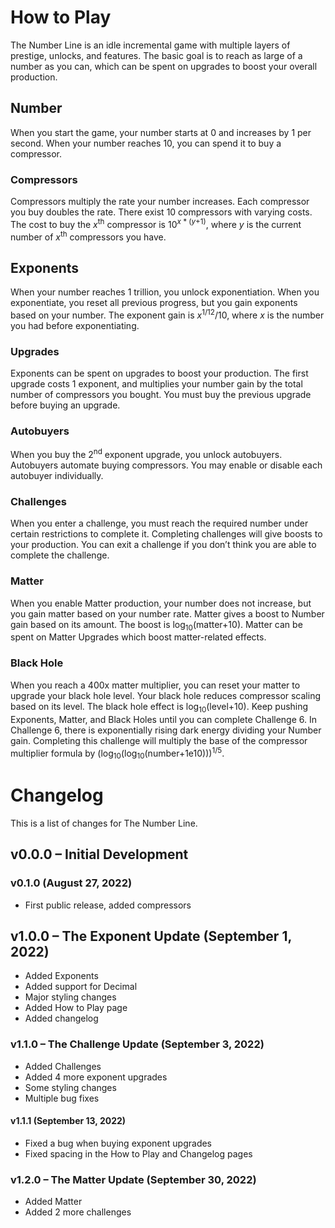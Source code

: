 # How to Play
The Number Line is an idle incremental game with multiple layers of prestige, unlocks, and features.
The basic goal is to reach as large of a number as you can, which can be spent on upgrades to boost your overall production.
## Number
When you start the game, your number starts at 0 and increases by 1 per second.
When your number reaches 10, you can spend it to buy a compressor.
### Compressors
Compressors multiply the rate your number increases. Each compressor you buy doubles the rate.
There exist 10 compressors with varying costs.
The cost to buy the <var>x</var><sup>th</sup> compressor is 10<sup><var>x</var> * (<var>y</var>+1)</sup>,
where <var>y</var> is the current number of <var>x</var><sup>th</sup> compressors you have.
## Exponents
When your number reaches 1 trillion, you unlock exponentiation. When you exponentiate, you reset all previous progress,
but you gain exponents based on your number. The exponent gain is <var>x</var><sup>1/12</sup>/10,
where <var>x</var> is the number you had before exponentiating.
### Upgrades
Exponents can be spent on upgrades to boost your production. The first upgrade costs 1 exponent,
and multiplies your number gain by the total number of compressors you bought.
You must buy the previous upgrade before buying an upgrade.
### Autobuyers
When you buy the 2<sup>nd</sup> exponent upgrade, you unlock autobuyers. Autobuyers automate buying compressors.
You may enable or disable each autobuyer individually.
### Challenges
When you enter a challenge, you must reach the required number under certain restrictions to complete it.
Completing challenges will give boosts to your production.
You can exit a challenge if you don’t think you are able to complete the challenge.
### Matter
When you enable Matter production, your number does not increase, but you gain matter based on your number rate.
Matter gives a boost to Number gain based on its amount. The boost is log<sub>10</sub>(matter+10).
Matter can be spent on Matter Upgrades which boost matter-related effects.
### Black Hole
When you reach a 400x matter multiplier, you can reset your matter to upgrade your black hole level.
Your black hole reduces compressor scaling based on its level. The black hole effect is log<sub>10</sub>(level+10).
Keep pushing Exponents, Matter, and Black Holes until you can complete Challenge 6.
In Challenge 6, there is exponentially rising dark energy dividing your Number gain.
Completing this challenge will multiply the base of the compressor multiplier formula by (log<sub>10</sub>(log<sub>10</sub>(number+1e10)))<sup>1/5</sup>.
# Changelog
This is a list of changes for The Number Line.
## v0.0.0 – Initial Development
### v0.1.0 (August 27, 2022)
* First public release, added compressors
## v1.0.0 – The Exponent Update (September 1, 2022)
* Added Exponents
* Added support for Decimal
* Major styling changes
* Added How to Play page
* Added changelog
### v1.1.0 – The Challenge Update (September 3, 2022)
* Added Challenges
* Added 4 more exponent upgrades
* Some styling changes
* Multiple bug fixes
#### v1.1.1 (September 13, 2022)
* Fixed a bug when buying exponent upgrades
* Fixed spacing in the How to Play and Changelog pages
### v1.2.0 – The Matter Update (September 30, 2022)
* Added Matter
* Added 2 more challenges
